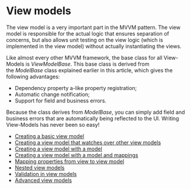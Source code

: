 # View models

The view model is a very important part in the MVVM pattern. The view model is responsible for the actual logic that ensures separation of concerns, but also allows unit testing on the view logic (which is implemented in the view model) without actually instantiating the views.

Like almost every other MVVM framework, the base class for all View-Models is *ViewModelBase*. This base class is derived from the *ModelBase* class explained earlier in this article, which gives the following advantages:

-   Dependency property a-like property registration;
-   Automatic change notification;
-   Support for field and business errors.

Because the class derives from *ModelBase*, you can simply add field and business errors that are automatically being reflected to the UI. Writing View-Models has never been so easy!

-   [Creating a basic view model](/wiki/display/CTL/Creating+a+basic+view+model)
-   [Creating a view model that watches over other view models](/wiki/display/CTL/Creating+a+view+model+that+watches+over+other+view+models)
-   [Creating a view model with a model](/wiki/display/CTL/Creating+a+view+model+with+a+model)
-   [Creating a view model with a model and mappings](/wiki/display/CTL/Creating+a+view+model+with+a+model+and+mappings)
-   [Mapping properties from view to view model](/wiki/display/CTL/Mapping+properties+from+view+to+view+model)
-   [Nested view models](/wiki/display/CTL/Nested+view+models)
-   [Validation in view models](/wiki/display/CTL/Validation+in+view+models)
-   [Advanced view models](/wiki/display/CTL/Advanced+view+models)

 

